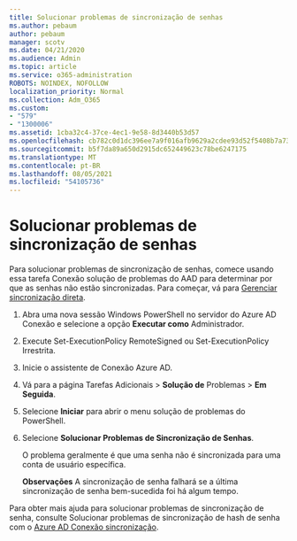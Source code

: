 ```yaml
---
title: Solucionar problemas de sincronização de senhas
ms.author: pebaum
author: pebaum
manager: scotv
ms.date: 04/21/2020
ms.audience: Admin
ms.topic: article
ms.service: o365-administration
ROBOTS: NOINDEX, NOFOLLOW
localization_priority: Normal
ms.collection: Adm_O365
ms.custom:
- "579"
- "1300006"
ms.assetid: 1cba32c4-37ce-4ec1-9e58-8d3440b53d57
ms.openlocfilehash: cb782c0d1dc396ee7a9f016afb9629a2cdee93d52f5408b7a73e576e783ebc0a
ms.sourcegitcommit: b5f7da89a650d2915dc652449623c78be6247175
ms.translationtype: MT
ms.contentlocale: pt-BR
ms.lasthandoff: 08/05/2021
ms.locfileid: "54105736"
---
```

# <a name="troubleshoot-password-synchronization"></a>Solucionar problemas de sincronização de senhas

Para solucionar problemas de sincronização de senhas, comece usando essa tarefa Conexão solução de problemas do AAD para determinar por que as senhas não estão sincronizadas. Para começar, vá para [Gerenciar sincronização direta](https://admin.microsoft.com/AdminPortal/Home#/dirsyncmanagement).  

1. Abra uma nova sessão Windows PowerShell no servidor do Azure AD Conexão e selecione a opção **Executar como** Administrador.

2. Execute Set-ExecutionPolicy RemoteSigned ou Set-ExecutionPolicy Irrestrita.

3. Inicie o assistente de Conexão Azure AD.

4. Vá para a página Tarefas Adicionais > **Solução de** Problemas  >  **Em Seguida**.

5. Selecione **Iniciar** para abrir o menu solução de problemas do PowerShell.

6. Selecione **Solucionar Problemas de Sincronização de Senhas**.

    O problema geralmente é que uma senha não é sincronizada para uma conta de usuário específica.

    **Observações** A sincronização de senha falhará se a última sincronização de senha bem-sucedida foi há algum tempo.

Para obter mais ajuda para solucionar problemas de sincronização de senha, consulte Solucionar problemas de sincronização de hash de senha com o [Azure AD Conexão sincronização](https://docs.microsoft.com/azure/active-directory/hybrid/tshoot-connect-password-hash-synchronization).